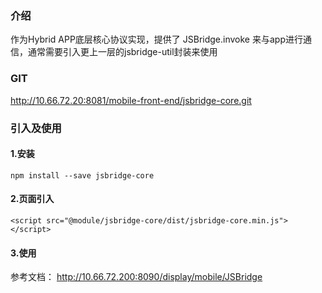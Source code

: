 ### 介绍
作为Hybrid APP底层核心协议实现，提供了 JSBridge.invoke 来与app进行通信，通常需要引入更上一层的jsbridge-util封装来使用

### GIT
http://10.66.72.20:8081/mobile-front-end/jsbridge-core.git

### 引入及使用

#### 1.安装
    npm install --save jsbridge-core

#### 2.页面引入  
    <script src="@module/jsbridge-core/dist/jsbridge-core.min.js"></script>

#### 3.使用
参考文档： http://10.66.72.200:8090/display/mobile/JSBridge